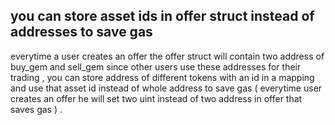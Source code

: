 ## you can store asset ids in offer struct instead of addresses to save gas 

everytime a user creates an offer the offer struct will contain two address of buy_gem and sell_gem since other users use these addresses for their trading , you can store address of different tokens with an id in a mapping and use that asset id instead of whole address to save gas
( everytime user creates an offer he will set two uint instead of two address in offer that saves gas ) . 